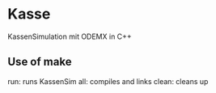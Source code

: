 # Kasse
KassenSimulation mit ODEMX in C++


## Use of make
  run: runs KassenSim
  all: compiles and links 
  clean: cleans up
  
